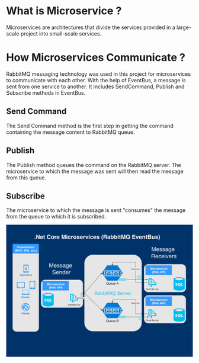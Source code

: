 # What is Microservice ?

Microservices are architectures that divide the services provided in a large-scale project into small-scale services.

# How Microservices Communicate ?

RabbitMQ messaging technology was used in this project for microservices to communicate with each other.
With the help of EventBus, a message is sent from one service to another. It includes SendCommand, Publish and Subscribe methods in EventBus.


## Send Command

The Send Command method is the first step in getting the command containing the message content to RabbitMQ queue.

## Publish

The Publish method queues the command on the RabbitMQ server. The microservice to which the message was sent will then read the message from this queue.

## Subscribe

The microservice to which the message is sent "consumes" the message from the queue to which it is subscribed.

![alt text](https://github.com/SadettinKepenek/.Net-Core-Microservices/blob/master/RabbitMQ_EventBus.jpg?raw=true)
